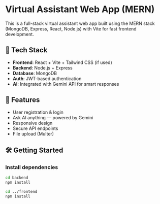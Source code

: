 # Virtual Assistant Web App (MERN)

This is a full-stack virtual assistant web app built using the MERN stack (MongoDB, Express, React, Node.js) with Vite for fast frontend development.

## 🔧 Tech Stack

- **Frontend**: React + Vite + Tailwind CSS (if used)
- **Backend**: Node.js + Express
- **Database**: MongoDB
- **Auth**: JWT-based authentication
- **AI**: Integrated with Gemini API for smart responses

## 🚀 Features

- User registration & login
- Ask AI anything — powered by Gemini
- Responsive design
- Secure API endpoints
- File upload (Multer)

## 🛠️ Getting Started

### Install dependencies

```bash
cd backend
npm install

cd ../frontend
npm install
